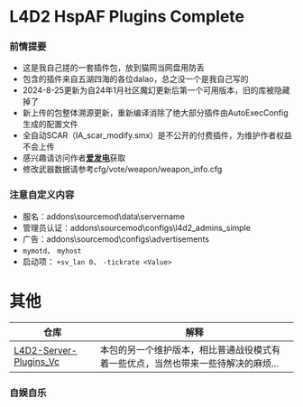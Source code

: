 # L4D2 HspAF Plugins Complete

### 前情提要
* 这是我自己搓的一套插件包，放到猫网当网盘用防丢
* 包含的插件来自五湖四海的各位dalao，总之没一个是我自己写的
* 2024-8-25更新为自24年1月社区魔幻更新后第一个可用版本，旧的库被隐藏掉了
* 新上传的包整体溯源更新，重新编译消除了绝大部分插件由AutoExecConfig生成的配置文件
* 全自动SCAR（IA_scar_modify.smx）是不公开的付费插件，为维护作者权益不会上传
* 感兴趣请访问作者[**爱发电**](https://ifdian.net/item/2f6a9a581b3511ef9f9352540025c377)获取
* 修改武器数据请参考cfg/vote/weapon/weapon_info.cfg
### 注意自定义内容
* 服名：addons\sourcemod\data\servername
* 管理员认证：addons\sourcemod\configs\l4d2_admins_simple
* 广告：addons\sourcemod\configs\advertisements
* `mymotd`、 `myhost`
* 启动项： `+sv_lan 0`、 `-tickrate <Value>`

# 其他
|仓库|解释|
|-|-|
|[L4D2-Server-Plugins_Vc](https://github.com/Arashi-S/L4D2-Server-Plugins_Vc) | 本包的另一个维护版本，相比普通战役模式有着一些优点，当然也带来一些待解决的麻烦...|

### 自娱自乐
